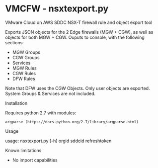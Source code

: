 # VMCFW - nsxtexport.py

VMware Cloud on AWS SDDC NSX-T firewall rule and object export tool

Exports JSON objects for the 2 Edge firewalls (MGW + CGW), as well as objects for both MGW + CGW.
Ouputs to console, with the following sections:
- MGW Groups
- CGW Groups
- Services
- MGW Rules
- CGW Rules
- DFW Rules

Note that DFW uses the CGW Objects.
Only user objects are exported. System Groups & Services are not included.


Installation

Requires python 2.7 with modules:

    argparse (https://docs.python.org/2.7/library/argparse.html)

Usage

usage: nsxtexport.py [-h] orgid sddcid refreshtoken

Known limitations
- No import capabilities
